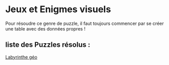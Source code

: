 

# Jeux et Enigmes visuels

Pour résoudre ce genre de puzzle, il faut toujours commencer par se créer une table avec des données propres ! 
<br>

## liste des Puzzles résolus : 
[Labyrinthe géo](https://github.com/renoriwal/puzzles/tree/main/jeux_et_enigme_visuels/labyrinthe_geo) <br>
